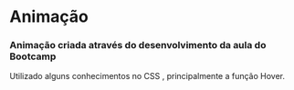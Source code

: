 # Animação 

### Animação criada através do desenvolvimento da aula do Bootcamp

Utilizado alguns conhecimentos no CSS , principalmente a função Hover.
